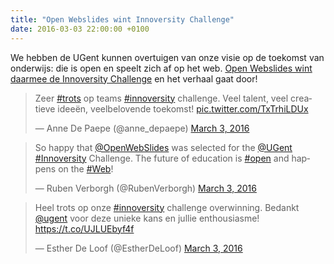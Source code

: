 ```yaml
---
title: "Open Webslides wint Innoversity Challenge"
date: 2016-03-03 22:00:00 +0100
---
```

We hebben de UGent kunnen overtuigen van onze visie op de toekomst van onderwijs:
die is open en speelt zich af op het web.
[Open Webslides wint daarmee de Innoversity Challenge](http://www.ugent.be/nl/actueel/persberichten/innoversity-challenge-vernieuwing-onderwijs-winnaars.htm) en het verhaal gaat door!

<blockquote class="twitter-tweet" data-lang="en"><p lang="nl" dir="ltr">Zeer <a href="https://twitter.com/hashtag/trots?src=hash">#trots</a> op teams <a href="https://twitter.com/hashtag/innoversity?src=hash">#innoversity</a> challenge. Veel talent, veel creatieve ideeën, veelbelovende toekomst! <a href="https://t.co/TxTrhiLDUx">pic.twitter.com/TxTrhiLDUx</a></p>&mdash; Anne De Paepe (@anne_depaepe) <a href="https://twitter.com/anne_depaepe/status/705367241341190148">March 3, 2016</a></blockquote>
<script async src="//platform.twitter.com/widgets.js" charset="utf-8"></script>

<blockquote class="twitter-tweet" data-lang="en"><p lang="en" dir="ltr">So happy that <a href="https://twitter.com/OpenWebSlides">@OpenWebSlides</a> was selected for the <a href="https://twitter.com/ugent">@UGent</a> <a href="https://twitter.com/hashtag/Innoversity?src=hash">#Innoversity</a> Challenge. The future of education is <a href="https://twitter.com/hashtag/open?src=hash">#open</a> and happens on the <a href="https://twitter.com/hashtag/Web?src=hash">#Web</a>!</p>&mdash; Ruben Verborgh (@RubenVerborgh) <a href="https://twitter.com/RubenVerborgh/status/705377385215074304">March 3, 2016</a></blockquote>
<script async src="//platform.twitter.com/widgets.js" charset="utf-8"></script>

<blockquote class="twitter-tweet" data-lang="en"><p lang="nl" dir="ltr">Heel trots op onze <a href="https://twitter.com/hashtag/innoversity?src=hash">#innoversity</a> challenge overwinning. Bedankt <a href="https://twitter.com/ugent">@ugent</a> voor deze unieke kans en jullie enthousiasme! <a href="https://t.co/UJLUEbyf4f">https://t.co/UJLUEbyf4f</a></p>&mdash; Esther De Loof (@EstherDeLoof) <a href="https://twitter.com/EstherDeLoof/status/705422598868475905">March 3, 2016</a></blockquote>
<script async src="//platform.twitter.com/widgets.js" charset="utf-8"></script>